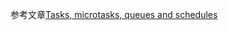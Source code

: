 参考文章[Tasks, microtasks, queues and schedules](https://jakearchibald.com/2015/tasks-microtasks-queues-and-schedules/?utm_source=html5weekly)

